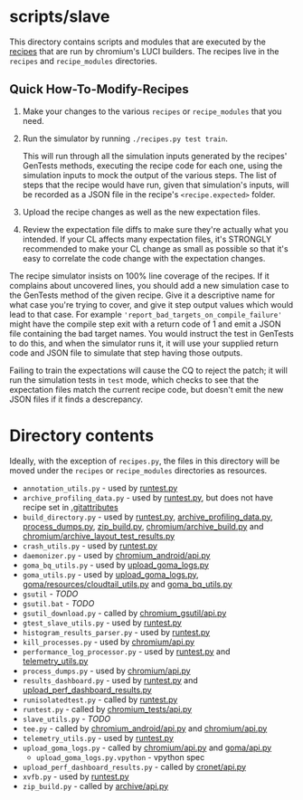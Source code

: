 # scripts/slave

This directory contains scripts and modules that are executed by the
[recipes][1] that are run by chromium's LUCI builders. The recipes live in the
`recipes` and `recipe_modules` directories.

[1]: https://chromium.googlesource.com/infra/luci/recipes-py

## Quick How-To-Modify-Recipes

 1. Make your changes to the various `recipes` or `recipe_modules` that you
    need.
 1. Run the simulator by running `./recipes.py test train`.

    This will run through all the simulation inputs generated by the recipes'
    GenTests methods, executing the recipe code for each one, using the
    simulation inputs to mock the output of the various steps. The list of steps
    that the recipe would have run, given that simulation's inputs, will be
    recorded as a JSON file in the recipe's `<recipe.expected>` folder.
 1. Upload the recipe changes as well as the new expectation files.
 1. Review the expectation file diffs to make sure they're actually what you
    intended. If your CL affects many expectation files, it's STRONGLY
    recommended to make your CL change as small as possible so that it's easy
    to correlate the code change with the expectation changes.

The recipe simulator insists on 100% line coverage of the recipes. If it
complains about uncovered lines, you should add a new simulation case to the
GenTests method of the given recipe. Give it a descriptive name for what case
you're trying to cover, and give it step output values which would lead to that
case. For example `'report_bad_targets_on_compile_failure'` might have the
compile step exit with a return code of 1 and emit a JSON file containing the
bad target names. You would instruct the test in GenTests to do this, and when
the simulator runs it, it will use your supplied return code and JSON file to
simulate that step having those outputs.

Failing to train the expectations will cause the CQ to reject the patch; it will
run the simulation tests in `test` mode, which checks to see that the
expectation files match the current recipe code, but doesn't emit the new JSON
files if it finds a descrepancy.

# Directory contents

Ideally, with the exception of `recipes.py`, the files in this directory will be
moved under the `recipes` or `recipe_modules` directories as resources.

* `annotation_utils.py` - used by [runtest.py][2]
* `archive_profiling_data.py` - used by [runtest.py][2], but does not have recipe set in [.gitattributes][3]
* `build_directory.py` - used by [runtest.py][2], [archive\_profiling\_data.py][4], [process\_dumps.py][5], [zip\_build.py][6], [chromium/archive\_build.py][7] and [chromium/archive\_layout\_test\_results.py][8]
* `crash_utils.py` - used by [runtest.py][2]
* `daemonizer.py` - used by [chromium\_android/api.py][9]
* `goma_bq_utils.py` - used by [upload\_goma\_logs.py][10]
* `goma_utils.py` - used by [upload\_goma\_logs.py][10], [goma/resources/cloudtail\_utils.py][11] and [goma\_bq\_utils.py][12]
* `gsutil` - *TODO*
* `gsutil.bat` - *TODO*
* `gsutil_download.py` - called by [chromium\_gsutil/api.py][13]
* `gtest_slave_utils.py` - used by [runtest.py][2]
* `histogram_results_parser.py` - used by [runtest.py][2]
* `kill_processes.py` - used by [chromium/api.py][14]
* `performance_log_processor.py` - used by [runtest.py][2] and [telemetry\_utils.py][15]
* `process_dumps.py` - used by [chromium/api.py][14]
* `results_dashboard.py` - used by [runtest.py][2] and [upload\_perf\_dashboard\_results.py][16]
* `runisolatedtest.py` - called by [runtest.py][2]
* `runtest.py` - called by [chromium\_tests/api.py][17]
* `slave_utils.py` - *TODO*
* `tee.py` - called by [chromium\_android/api.py][9] and [chromium/api.py][14]
* `telemetry_utils.py` - used by [runtest.py][2]
* `upload_goma_logs.py` - called by [chromium/api.py][14] and [goma/api.py][18]
  * `upload_goma_logs.py.vpython` - vpython spec
* `upload_perf_dashboard_results.py` - called by [cronet/api.py][19]
* `xvfb.py` - used by [runtest.py][2]
* `zip_build.py` - called by [archive/api.py][20]

[2]: ./runtest.py
[3]: ./.gitattributes
[4]: ./archive_profiling_data.py
[5]: ./process_dumps.py
[6]: ./zip_build.py
[7]: ./chromium/archive_build.py
[8]: ./chromium/archive_layout_test_results.py
[9]: /scripts/slave/recipe_modules/chromium_android/api.py
[10]: ./upload_goma_logs.py
[11]: /scripts/slave/recipe_modules/goma/resources/cloudtail_utils.py
[12]: ./goma_bq_utils.py

[13]: /scripts/slave/recipe_modules/chromium_gsutil/api.py
[14]: /scripts/slave/recipe_modules/chromium/api.py
[15]: ./telemetry_utils.py
[16]: ./upload_perf_dashboard_result.py
[17]: /scripts/slave/recipe_modules/chromium_tests/api.py

[18]: /scripts/slave/recipe_modules/goma/api.py
[19]: /scripts/slave/recipe_modules/cronet/api.py
[20]: /scripts/slave/recipe_modules/archive/api.py
